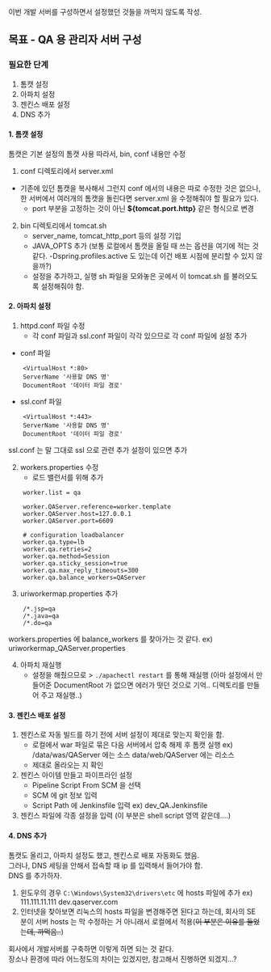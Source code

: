 이번 개발 서버를 구성하면서 설정했던 것들을 까먹지 않도록 작성.

## 목표 - QA 용 관리자 서버 구성

### 필요한 단계
1. 톰캣 설정
2. 아파치 설정
3. 젠킨스 배포 설정
4. DNS 추가



#### 1. 톰캣 설정
톰캣은 기본 설정의 톰캣 사용 따라서, bin, conf 내용만 수정
1) conf 디렉토리에서 server.xml
* 기존에 있던 톰캣을 복사해서 그런지 conf 에서의 내용은 따로 수정한 것은 없으나, 한 서버에서 여러개의 톰캣을 돌린다면 server.xml 을 수정해줘야 할 필요가 있다.
   - port 부분을 고정하는 것이 아닌 __${tomcat.port.http}__ 같은 형식으로 변경
2) bin 디렉토리에서 tomcat.sh
   - server_name, tomcat_http_port 등의 설정 기입
   - JAVA_OPTS 추가 (보통 로컬에서 톰캣을 올릴 때 쓰는 옵션을 여기에 적는 것 같다. -Dspring.profiles.active 도 있는데 이건 배포 시점에 분리할 수 있지 않을까?)
    - 설정을 추가하고, 실행 sh 파일을 모와놓은 곳에서 이 tomcat.sh 를 불러오도록 설정해줘야 함.

#### 2. 아파치 설정

1) httpd.conf 파일 수정
   - 각 conf 파일과 ssl.conf 파일이 각각 있으므로 각 conf 파일에 설정 추가
  - conf 파일
``` 
    <VirtualHost *:80>
    ServerName '사용할 DNS 명'
    DocumentRoot '데이터 파일 경로'
```
 - ssl.conf 파일   
``` 
    <VirtualHost *:443>
    ServerName '사용할 DNS 명'
    DocumentRoot '데이터 파일 경로'
```
ssl.conf 는 말 그대로 ssl 으로 관련 추가 설정이 있으면 추가

2) workers.properties 수정
    - 로드 밸런서를 위해 추가
```
    worker.list = qa
    
    worker.QAServer.reference=worker.template
    worker.QAServer.host=127.0.0.1
    worker.QAServer.port=6609
    
    # configuration loadbalancer
    worker.qa.type=lb
    worker.qa.retries=2
    worker.qa.method=Session
    worker.qa.sticky_session=true
    worker.qa.max_reply_timeouts=300
    worker.qa.balance_workers=QAServer
```
3) uriworkermap.properties 추가
```
    /*.jsp=qa
    /*.java=qa
    /*.do=qa
```
workers.properties 에 balance_workers 를 찾아가는 것 같다. ex) uriworkermap_QAServer.properties

4) 아파치 재실행
    - 설정을 해줬으므로 > ```./apachectl restart``` 를 통해 재실행
(아마 설정에서 만들어준 DocumentRoot 가 없으면 에러가 떳던 것으로 기억.. 디렉토리를 만들어 주고 재실행..)


#### 3. 젠킨스 배포 설정
1) 젠킨스로 자동 빌드를 하기 전에 서버 설정이 제대로 맞는지 확인을 함.
     - 로컬에서 war 파일로 묶은 다음 서버에서 압축 해제 후 톰캣 실행 ex) /data/was/QAServer 에는 소스 data/web/QAServer 에는 리소스
     - 제대로 올라오는 지 확인
2) 젠킨스 아이템 만들고 파이프라인 설정
     - Pipeline Script From SCM 을 선택
     - SCM 에 git 정보 입력
     - Script Path 에 Jenkinsfile 입력 ex) dev_QA.Jenkinsfile
3) 젠킨스 파일에 각종 설정을 입력 (이 부분은 shell script 영역 같은데....)

#### 4. DNS 추가
톰캣도 올리고, 아파치 설정도 했고, 젠킨스로 배포 자동화도 했음.  
그러나, DNS 세팅을 안해서 접속할 때 ip 를 입력해서 들어가야 함.  
DNS 를 추가하자.
1) 윈도우의 경우
``` C:\Windows\System32\drivers\etc ``` 에 hosts 파일에 추가 ex) 111.111.11.111   dev.qaserver.com
2) 인터넷을 찾아보면 리눅스의 hosts 파일을 변경해주면 된다고 하는데, 회사의 SE 분이 서버 hosts 는 막 수정하는 거 아니래서 로컬에서 적용(~~이 부분은 이유를 들었는데, 까먹음..~~)


회사에서 개발서버를 구축하면 이렇게 하면 되는 것 같다.  
장소나 환경에 따라 어느정도의 차이는 있겠지만, 참고해서 진행하면 되겠지...?
